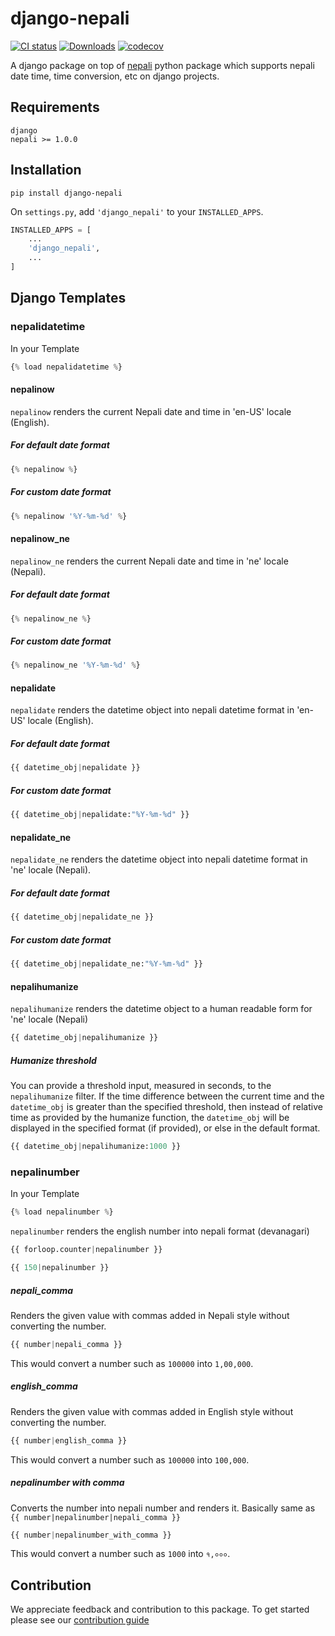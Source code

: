 # django-nepali

[![CI status](https://github.com/opensource-nepal/django-nepali/actions/workflows/python-package.yml/badge.svg?branch=main)](https://github.com/opensource-nepal/django-nepali/actions)
[![Downloads](https://img.shields.io/pypi/dm/django-nepali.svg?maxAge=180)](https://pypi.org/project/django-nepali/)
[![codecov](https://codecov.io/gh/opensource-nepal/django-nepali/branch/main/graph/badge.svg?token=PTUHYWCJ4I)](https://codecov.io/gh/opensource-nepal/django-nepali)

A django package on top of [nepali](https://github.com/opensource-nepal/py-nepali/) python package which supports nepali date time, time conversion, etc on django projects.

## Requirements

    django
    nepali >= 1.0.0

## Installation

    pip install django-nepali

On `settings.py`, add `'django_nepali'` to your `INSTALLED_APPS`.

```python
INSTALLED_APPS = [
    ...
    'django_nepali',
    ...
]
```

## Django Templates

### nepalidatetime

In your Template

```python
{% load nepalidatetime %}
```

#### nepalinow

`nepalinow` renders the current Nepali date and time in 'en-US' locale (English).

##### For default date format

```python
{% nepalinow %}
```

##### For custom date format

```python
{% nepalinow '%Y-%m-%d' %}
```

#### nepalinow_ne

`nepalinow_ne` renders the current Nepali date and time in 'ne' locale (Nepali).

##### For default date format

```python
{% nepalinow_ne %}
```

##### For custom date format

``` python
{% nepalinow_ne '%Y-%m-%d' %}
```

#### nepalidate

`nepalidate` renders the datetime object into nepali datetime format in 'en-US' locale (English).

##### For default date format

``` python
{{ datetime_obj|nepalidate }}
```

##### For custom date format

```python
{{ datetime_obj|nepalidate:"%Y-%m-%d" }}
```

#### nepalidate_ne

`nepalidate_ne` renders the datetime object into nepali datetime format in 'ne' locale (Nepali).

##### For default date format

```python
{{ datetime_obj|nepalidate_ne }}
```

##### For custom date format

```python
{{ datetime_obj|nepalidate_ne:"%Y-%m-%d" }}
```

#### nepalihumanize

`nepalihumanize` renders the datetime object to a human readable form for 'ne' locale (Nepali)

```python
{{ datetime_obj|nepalihumanize }}
```

##### Humanize threshold

You can provide a threshold input, measured in seconds, to the `nepalihumanize` filter. If the time difference between the current time and the `datetime_obj` is greater than the specified threshold, then instead of relative time as provided by the humanize function, the `datetime_obj` will be displayed in the specified format (if provided), or else in the default format.

```python
{{ datetime_obj|nepalihumanize:1000 }}
```

### nepalinumber

In your Template

```python
{% load nepalinumber %}
```

`nepalinumber` renders the english number into nepali format (devanagari)

```python
{{ forloop.counter|nepalinumber }}
```

```python
{{ 150|nepalinumber }}
```

##### nepali_comma

Renders the given value with commas added in Nepali style without converting the number.

```python
{{ number|nepali_comma }}
```

This would convert a number such as `100000` into `1,00,000`.

##### english_comma

Renders the given value with commas added in English style without converting the number.

```python
{{ number|english_comma }}
```

This would convert a number such as `100000` into `100,000`.

##### nepalinumber with comma

Converts the number into nepali number and renders it. Basically same as `{{ number|nepalinumber|nepali_comma }}`

```python
{{ number|nepalinumber_with_comma }}
```

This would convert a number such as `1000` into `१,०००`.

## Contribution

We appreciate feedback and contribution to this package. To get started please see our [contribution guide](CONTRIBUTION.md)
